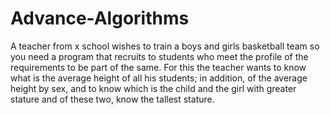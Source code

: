 # Advance-Algorithms
A teacher from x school wishes to train
a boys and girls basketball team so you need a program that recruits
to students who meet the profile of the requirements to be part of the
same. For this the teacher wants to know what is the average height of all his
students; in addition, of the average height by sex, and to know which is the child and the
girl with greater stature and of these two, know the tallest stature.